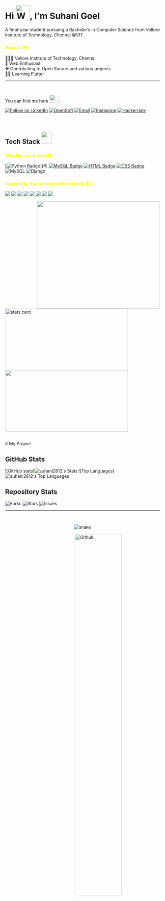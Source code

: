 <!-- README FILE GITHUB -->

<!-- My Template Image -->
<!-- ![MastHead](https://github.com/manumishra12/manumishra12/blob/main/Intro.jpg) -->

<h1>Hi <img src="https://raw.githubusercontent.com/nixin72/nixin72/master/wave.gif" alt="Waving hand animated gif" height="45" width="45" />, I'm Suhani Goel</h1>

<!-- About Me -->
A final-year student pursuing a Bachelor’s in Computer Science from Vellore Institute of Technology, Chennai @VIT.

<h3 style="color:yellow;">About Me</h3>
<div>
  👨🏻‍🎓 Vellore Institute of Technology, Chennai<br>
  🤖 Web Enthusiast<br>
  ⚒️ Contributing to Open Source and various projects<br>
  👨‍💻 Learning Flutter
</div>

<hr>
<br>

You can find me here <img src="https://github.com/hariketsheth/hariketsheth/blob/main/img/handshake.gif" height="25px" style="margin-bottom: -5px;"> :
<p align="left">
  <a href="https://www.linkedin.com/in/suhani-goel-70683021b/"><img title="Follow on LinkedIn" src="https://img.shields.io/badge/LinkedIn-0077B5?style=for-the-badge&logo=linkedin&logoColor=white"/></a>
  <a href="https://hashnode.com/@SuhaniGoel2812"><img title="OpenSoft" src="https://img.shields.io/badge/Hashnode-2962FF?style=for-the-badge&logo=hashnode&logoColor=white"/></a>
  <a href="mailto:suhani281202goel@gmail.com"><img title="Email" src="https://img.shields.io/badge/Gmail-D14836?style=for-the-badge&logo=gmail&logoColor=white"/></a>
  <a href="https://www.instagram.com/suhani_goell/"><img title="Instagram" src="https://img.shields.io/badge/Instagram-%23E4405F.svg?style=for-the-badge&logo=Instagram&logoColor=white"/></a>
  <a href="https://www.hackerrank.com/Suhani_Goel"><img title="Hackerrank" src="https://img.shields.io/badge/-Hackerrank-2EC866?style=for-the-badge&logo=HackerRank&logoColor=white"/></a>
</p>
<br>

<!--My Skills and Current Learning Badges  -->
<h2> Tech Stack <img src = "https://media2.giphy.com/media/QssGEmpkyEOhBCb7e1/giphy.gif?cid=ecf05e47a0n3gi1bfqntqmob8g9aid1oyj2wr3ds3mg700bl&rid=giphy.gif" width = 32px; height=40px> </h2> 

<h3 style="color:yellow;margin-bottom: 15px;" >Mostly work with⚒️</h3> 
<div>


[![Python Badge](https://img.shields.io/badge/PYTHON-yellow?style=for-the-badge&logo=python&logoColor=white")](#) [![MySQL Badge](https://img.shields.io/badge/MySQL-ff7926?style=for-the-badge&logo=mysql&logoColor=white)](#) [![HTML Badge](https://img.shields.io/badge/HTML5-E34F26?style=for-the-badge&logo=html5&logoColor=white)](#)  [![CSS Badge](https://img.shields.io/badge/CSS-239120?&style=for-the-badge&logo=css3&logoColor=white)](#) ![MySQL](https://img.shields.io/badge/mysql-%2300f.svg?style=for-the-badge&logo=mysql&logoColor=white)  ![Django](https://img.shields.io/badge/django-%23092E20.svg?style=for-the-badge&logo=django&logoColor=white)   
  
 

<!--  Badges -->
<p align="center"> 

<h3 style="color:yellow;margin-bottom: 15px;">Currently exploring and learning 👨‍💻 :</h3>
<p>
  <img src="https://img.shields.io/badge/Flutter-2dbfe3?style=for-the-badge&logo=flutter&logoColor=white">
  <img src="https://img.shields.io/badge/React-2d73e3?style=for-the-badge&logo=react&logoColor=white">
  <img src="https://img.shields.io/badge/Firebase-FFCB2B?style=for-the-badge&logo=firebase&logoColor=white">
  <img src="https://img.shields.io/badge/Java-b0331a?style=for-the-badge&logo=java&logoColor=white">
  <img src="https://img.shields.io/badge/Node%20Js-398726?style=for-the-badge&logo=node-dot-js&logoColor=white">
  <img src="https://img.shields.io/badge/FastAPI-005571?style=for-the-badge&logo=fastapi">
  <img src="https://img.shields.io/badge/Keras-%23D00000.svg?style=for-the-badge&logo=Keras&logoColor=white">
  <img src="https://img.shields.io/badge/TensorFlow-%23FF6F00.svg?style=for-the-badge&logo=TensorFlow&logoColor=white">
</p>

<p>
  <img align="right" height="350" width="400" src="https://cdn.dribbble.com/users/416610/screenshots/4801105/media/be031f8d02ca8cc404d44be54ee2c493.gif" />
  <a href="https://github.com/suhani2812">
    <img alt="stats card" height="200px" width="400" src="https://github-readme-streak-stats.herokuapp.com/?user=suhani2812&theme=radical">
    <img height="200px" width="400" src="https://github-readme-stats.vercel.app/api?username=suhani2812&count_private=true&theme=radical&show_icons=true" />
    <br>
    <br>
  
  </a>
</p>
# My Project

## GitHub Stats

![GitHub stats]![suhani2812's Stats](https://github-readme-stats.vercel.app/api?username=suhani2812&theme=vue-dark&show_icons=true&hide_border=true&count_private=true)
![Top Languages]![suhani2812's Top Languages](https://github-readme-stats.vercel.app/api/top-langs/?username=suhani2812&theme=vue-dark&show_icons=true&hide_border=true&layout=compact)

## Repository Stats

![Forks](https://img.shields.io/github/forks/yourusername/your-repo?style=social)
![Stars](https://img.shields.io/github/stars/yourusername/your-repo?style=social)
![Issues](https://img.shields.io/github/issues/yourusername/your-repo)


<hr>
<br>

<!-- Snake Grid -->
<p align="center">
  <img src="https://github.com/suhani2812/suhani2812/blob/output/github-contribution-grid-snake.svg" alt="snake">
</p>

<!-- GitHub Cat Climbing -->
<img width="55%" align="right" alt="Github" src="https://raw.githubusercontent.com/onimur/.github/master/.resources/git-header.svg" />
